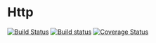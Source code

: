 # Http
[![Build Status](https://travis-ci.org/klapuch/Http.svg?branch=master)](https://travis-ci.org/klapuch/Http) [![Build status](https://ci.appveyor.com/api/projects/status/f8yj2c3ylcckwnta?svg=true)](https://ci.appveyor.com/project/facedown/http) [![Coverage Status](https://coveralls.io/repos/github/klapuch/Http/badge.svg?branch=master)](https://coveralls.io/github/klapuch/Http?branch=master)
